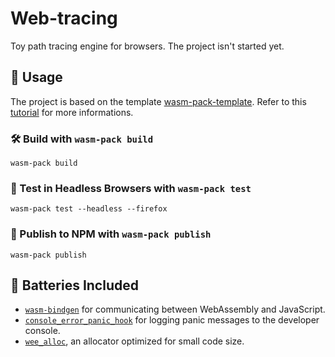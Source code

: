 # Web-tracing

Toy path tracing engine for browsers. The project isn't started yet.

## 🚴 Usage

The project is based on the template [wasm-pack-template](https://github.com/rustwasm/wasm-pack-template). 
Refer to this [tutorial](https://rustwasm.github.io/docs/book/game-of-life/hello-world.html) for more informations.

### 🛠️ Build with `wasm-pack build`

```
wasm-pack build
```

### 🔬 Test in Headless Browsers with `wasm-pack test`

```
wasm-pack test --headless --firefox
```

### 🎁 Publish to NPM with `wasm-pack publish`

```
wasm-pack publish
```

## 🔋 Batteries Included

* [`wasm-bindgen`](https://github.com/rustwasm/wasm-bindgen) for communicating
  between WebAssembly and JavaScript.
* [`console_error_panic_hook`](https://github.com/rustwasm/console_error_panic_hook)
  for logging panic messages to the developer console.
* [`wee_alloc`](https://github.com/rustwasm/wee_alloc), an allocator optimized
  for small code size.
